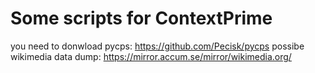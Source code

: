 # Some scripts for ContextPrime

you need to donwload pycps: https://github.com/Pecisk/pycps
possibe wikimedia data dump: https://mirror.accum.se/mirror/wikimedia.org/
